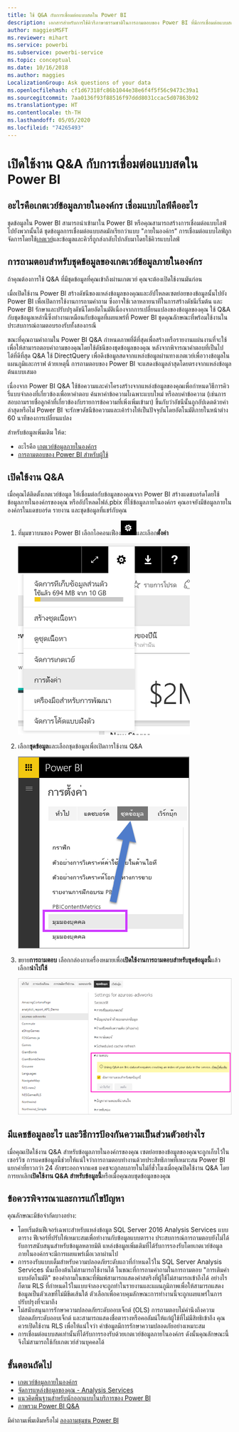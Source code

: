 ```yaml
---
title: ใช้ Q&A กับการเชื่อมต่อแบบสดใน Power BI
description: เอกสารสำหรับการใช้คิวรีภาษาธรรมชาติในการถามตอบของ Power BI ที่มีการเชื่อมต่อแบบสดกับข้อมูล Analysis Services และเกตเวย์ข้อมูลภายในองค์กร
author: maggiesMSFT
ms.reviewer: mihart
ms.service: powerbi
ms.subservice: powerbi-service
ms.topic: conceptual
ms.date: 10/16/2018
ms.author: maggies
LocalizationGroup: Ask questions of your data
ms.openlocfilehash: cf1d67318fc86b1044e38e6f4f5f56c9473c39a1
ms.sourcegitcommit: 7aa0136f93f88516f97ddd8031ccac5d07863b92
ms.translationtype: HT
ms.contentlocale: th-TH
ms.lasthandoff: 05/05/2020
ms.locfileid: "74265493"
---
```

# <a name="enable-qa-for-live-connections-in-power-bi"></a>เปิดใช้งาน Q&A กับการเชื่อมต่อแบบสดใน Power BI
## <a name="what-is-the-on-premises-data-gateway--what-is-a-live-connection"></a>อะไรคือเกตเวย์ข้อมูลภายในองค์กร  เชื่อมแบบไลฟ์คืออะไร
ชุดข้อมูลใน Power BI สามารถนำเข้ามาใน Power BI หรือคุณสามารถสร้างการเชื่อมต่อแบบไลฟ์ไปยังพวกนั้นได้ ชุดข้อมูลการเชื่อมต่อแบบสดมักเรียกว่าแบบ "ภายในองค์กร" การเชื่อมต่อแบบไลฟ์ถูกจัดการโดยใช้[เกตเวย์](service-gateway-onprem.md)และข้อมูลและคิวรี่ถูกส่งกลับไปกลับมาโดยใช้คิวรแบบไลฟ์

## <a name="qa-for-on-premises-data-gateway-datasets"></a>การถามตอบสำหรับชุดข้อมูลของเกตเวย์ข้อมูลภายในองค์กร
ถ้าคุณต้องการใช้ Q&A ที่มีชุดข้อมูลที่คุณเข้าถึงผ่านเกตเวย์ คุณจะต้องเปิดใช้งานมันก่อน

เมื่อเปิดใช้งาน Power BI สร้างดัชนีของแหล่งข้อมูลของคุณและอัปโหลดเซตย่อยของข้อมูลนั้นไปยัง Power BI เพื่อเปิดการใช้งานการถามคำถาม ซึ่งอาจใช้เวลาหลายนาทีในการสร้างดัชนีเริ่มต้น และ Power BI รักษาและปรับปรุงดัชนีโดยอัตโนมัติเนื่องจากการเปลี่ยนแปลงของข้อมูลของคุณ ใช้ Q&A กับชุดข้อมูลเหล่านี้ซึ่งทำงานเหมือนกับข้อมูลที่เผยแพร่ที่ Power BI ชุดคุณลักษณะที่พร้อมใช้งานในประสบการณ์ถามตอบรองรับทั้งสองกรณี

ขณะที่คุณถามคำถามใน Power BI Q&A กำหนดภาพที่ดีที่สุดเพื่อสร้างหรือรายงานแผ่นงานที่จะใช้เพื่อให้สามารถตอบคำถามของคุณโดยใช้ดัชนีของชุดข้อมูลของคุณ หลังจากพิจารณาคำตอบที่เป็นไปได้ที่ดีที่สุด Q&A ใช้ DirectQuery เพื่อดึงข้อมูลสดจากแหล่งข้อมูลผ่านทางเกตเวย์เพื่อวางข้อมูลในแผนภูมิและกราฟ ด้วยเหตุนี้ การถามตอบของ Power BI จะแสดงข้อมูลล่าสุดโดยตรงจากแหล่งข้อมูลต้นแบบเสมอ

เนื่องจาก Power BI Q&A ใช้ข้อความและค่าโครงสร้างจากแหล่งข้อมูลของคุณเพื่อกำหนดวิธีการคิวรี่แบบจำลองที่เกี่ยวข้องเพื่อหาคำตอบ ค้นหาค่าข้อความโเฉพาะแบบใหม่ หรือลบค่าข้อความ (เช่นการสอบถามรายชื่อลูกค้าที่เกี่ยวข้องกับรายการข้อความที่เพิ่งเพิ่มเข้ามา) ขึ้นกับว่าอัชนีนั้นถูกอัปเดตด้วยค่าล่าสุดหรือไม่ Power BI จะรักษาดัชนีข้อความและเค้าร่างให้เป็นปัจจุบันโดยอัตโนมัติภายในหน้าต่าง 60 นาทีของการเปลี่ยนแปลง

สำหรับข้อมูลเพิ่มเติม ให้ด:

* อะไรคือ [เกตเวย์ข้อมูลภายในองค์กร](service-gateway-onprem.md)
* [การถามตอบของ Power BI สำหรับผู้ใช้](consumer/end-user-q-and-a.md)

## <a name="enable-qa"></a>เปิดใช้งาน Q&A
เมื่อคุณได้ติดตั้งเกตเวย์ข้อมูล ให้เชื่อมต่อกับข้อมูลของคุณจาก Power BI  สร้างแดชบอร์ดโดยใช้ข้อมูลภายในองค์กรของคุณ หรืออัปโหลดไฟล์.pbix ที่ใช้ข้อมูลภายในองค์กร  คุณอาจยังมีข้อมูลภายในองค์กรในแดชบอร์ด รายงาน และชุดข้อมูลที่แชร์กับคุณ

1. ที่มุมขวาบนของ Power BI เลือกไอคอนเฟือง![ไอคอนรูปเฟือง](media/service-q-and-a-direct-query/power-bi-cog.png)และเลือก**ตั้งค่า**
   
   ![เมนูการตั้งค่า](media/service-q-and-a-direct-query/powerbi-settings.png)
2. เลือก**ชุดข้อมูล**และเลือกชุดข้อมูลเพื่อเปิดการใช้งาน Q&A
   
   ![หน้าจอชุดข้อมูลของเมนูการตั้งค่า](media/service-q-and-a-direct-query/power-bi-q-and-a-settings.png)
3. ขยาย**การถามตอบ** เลือกกล่องกาเครื่องหมายเพื่อ**เปิดใช้งานการถามตอบสำหรับชุดข้อมูลนี้**แล้วเลือก**นำไปใช้**
   
    ![พื้นที่ Q&A ถูกขยาย](media/service-q-and-a-direct-query/power-bi-qna-dataset-direct-query.png)

## <a name="what-data-is-cached-and-how-is-privacy-protected"></a>มีแคชข้อมูลอะไร และวิธีการป้องกันความเป็นส่วนตัวอย่างไร
เมื่อคุณเปิดใช้งาน Q&A สำหรับข้อมูลภายในองค์กรของคุณ เซตย่อยของข้อมูลของคุณจะถูกเก็บไว้ในเซอร์วิซ การแคชข้อมูลนี้ช่วยให้แน่ใจว่าการถามตอบทำงานด้วยประสิทธิภาพที่เหมาะสม Power BI แยกค่าที่ยาวกว่า 24 อักขระออกจากแคช แคชจะถูกลบภายในไม่กี่ชั่วโมงเมื่อคุณปิดใช้งาน Q&A โดยการยกเลิก**เปิดใช้งาน Q&A สำหรับข้อมูลนี้**หรือเมื่อคุณลบชุดข้อมูลของคุณ

## <a name="considerations-and-troubleshooting"></a>ข้อควรพิจารณาและการแก้ไขปัญหา
คุณลักษณะมีข้อจำกัดบางอย่าง:

* โดยเริ่มต้นฟีเจอร์เฉพาะสำหรับแหล่งข้อมูล SQL Server 2016 Analysis Services แบบตาราง ฟีเจอร์ที่ปรับให้เหมาะสมเพื่อทำงานกับข้อมูลแบบตาราง ประสบการณ์การถามตอบยังไม่ได้รับการสนับสนุนสำหรับข้อมูลหลายมิติ แหล่งข้อมูลเพิ่มเติมที่ได้รับการรองรับโดยเกตเวย์ข้อมูลภายในองค์กรจะมีการเผยแพร่เมื่อเวลาผ่านไป
* การรองรับแบบเต็มสำหรับความปลอดภัยระดับแถวที่กำหนดไว้ใน SQL Server Analysis Services นั้นเบื้องต้นไม่สามารถใช้งานได้ ในขณะที่การถามคำถามในการถามตอบ "การเติมคำแบบอัตโนมัติ" ของคำถามในขณะที่พิมพ์สามารถแสดงค่าสตริงที่ผู้ใช้ไม่สามารถเข้าถึงได้ อย่างไรก็ตาม RLS ที่กำหนดไว้ในแบบจำลองจะถูกทำในรายงานและแผนภูมิภาพเพื่อให้สามารถแสดงข้อมูลเป็นตัวเลขที่ไม่มีขีดเส้นใต้ ตัวเลือกเพื่อควบคุมลักษณะการทำงานนี้จะถูกเผยแพร่ในการปรับปรุงที่จะมาถึง
* ไม่สนับสนุนการรักษาความปลอดภัยระดับออบเจ็กต์ (OLS) การถามตอบไม่คำนึงถึงความปลอดภัยระดับออบเจ็กต์ และสามารถแสดงชื่อตารางหรือคอลัมน์ให้แก่ผู้ใช้ที่ไม่มีสิทธิเข้าถึง คุณควรเปิดใช้งาน RLS เพื่อให้แน่ใจว่า ค่าข้อมูลมีการรักษาความปลอดภัยอย่างเหมาะสม 
* การเชื่อมต่อแบบสดเท่านั้นที่ได้รับการรองรับด้วยเกตเวย์ข้อมูลภายในองค์กร ดังนั้นคุณลักษณะนี้จึงไม่สามารถใช้กับเกตเวย์ส่วนบุคคลได้

## <a name="next-steps"></a>ขั้นตอนถัดไป

- [เกตเวย์ข้อมูลภายในองค์กร](service-gateway-onprem.md)  
- [จัดการแหล่งข้อมูลของคุณ - Analysis Services](service-gateway-enterprise-manage-ssas.md)  
- [แนวคิดพื้นฐานสำหรับนักออกแบบในบริการของ Power BI](service-basic-concepts.md)  
- [ภาพรวม Power BI Q&A](consumer/end-user-q-and-a.md)  

มีคำถามเพิ่มเติมหรือไม่ [ลองถามชุมชน Power BI](https://community.powerbi.com/)

